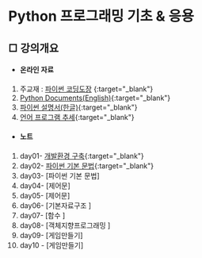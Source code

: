 # Python 프로그래밍 기초 & 응용


## □ 강의개요

- #### 온라인 자료

1. 주교재 : [파이썬 코딩도장](https://dojang.io/course/view.php?id=7) {:target="_blank"}
2. [Python Documents(English)](https://docs.python.org/3/){:target="_blank"}
3. [파이썬 설명서(한글)](https://docs.python.org/ko/3.9/contents.html){:target="_blank"}
4. [언어 프로그램 추세](https://tiobe.com/tiobe-index/){:target="_blank"}

- #### 노트

1. day01- [개발환경 구축](./note/day01.md){:target="_blank"}
2. day02- [파이썬 기본 문법](./note/day02.md){:target="_blank"}
3. day03- [파이썬 기본 문법]
4. day04- [제어문]
5. day05- [제어문]
6. day06- [기본자료구조 ]
7. day07- [함수 ]
8. day08- [객체지향프로그래밍 ]
9. day09- [게임만들기]
10. day10 - [게임만들기]
